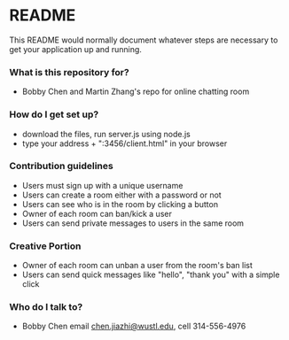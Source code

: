 # README #

This README would normally document whatever steps are necessary to get your application up and running.

### What is this repository for? ###

* Bobby Chen and Martin Zhang's repo for online chatting room

### How do I get set up? ###

* download the files, run server.js using node.js
* type your address + ":3456/client.html" in your browser

### Contribution guidelines ###

* Users must sign up with a unique username
* Users can create a room either with a password or not
* Users can see who is in the room by clicking a button
* Owner of each room can ban/kick a user
* Users can send private messages to users in the same room

### Creative Portion ###

* Owner of each room can unban a user from the room's ban list
* Users can send quick messages like "hello", "thank you" with a simple click

### Who do I talk to? ###

* Bobby Chen email chen.jiazhi@wustl.edu, cell 314-556-4976 
